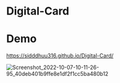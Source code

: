 # Digital-Card
# Demo

https://sidddhuu316.github.io/Digital-Card/

![Screenshot_2022-10-07-10-11-26-95_40deb401b9ffe8e1df2f1cc5ba480b12](https://user-images.githubusercontent.com/106863450/194469247-8fd938a3-8f04-4229-ab07-5962e13b16d1.jpg)
